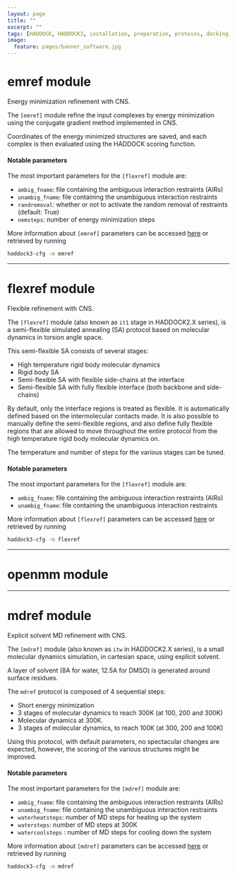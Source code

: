 ```yaml
---
layout: page
title: ""
excerpt: ""
tags: [HADDOCK, HADDOCK3, installation, preparation, proteins, docking, analysis, workflows, manual, usage]
image:
  feature: pages/banner_software.jpg
---
```


# emref module

Energy minimization refinement with CNS.

The ``[emref]`` module refine the input complexes by energy minimization using
the conjugate gradient method implemented in CNS.

Coordinates of the energy minimized structures are saved, and each
complex is then evaluated using the HADDOCK scoring function.
#### Notable parameters

The most important parameters for the ``[flexref]`` module are:

- `ambig_fname`: file containing the ambiguous interaction restraints (AIRs)
- `unambig_fname`: file containing the unambiguous interaction restraints
- `randremoval`: whether or not to activate the random removal of restraints (default: True)
- `nemsteps`: number of energy minimization steps

More information about ``[emref]`` parameters can be accessed [here](https://bonvinlab.org/haddock3/modules/refinement/haddock.modules.refinement.emref.html#default-parameters) or retrieved by running
```bash
haddock3-cfg -m emref
```

<hr>

# flexref module

Flexible refinement with CNS.

The ``[flexref]`` module (also known as ``it1`` stage in HADDOCK2.X series),
is a semi-flexible simulated annealing (SA) protocol based on molecular
dynamics in torsion angle space.


This semi-flexible SA consists of several stages:
- High temperature rigid body molecular dynamics
- Rigid body SA
- Semi-flexible SA with flexible side-chains at the interface
- Semi-flexible SA with fully flexible interface (both backbone and side-chains)

By default, only the interface regions is treated as flexible. It is automatically
defined based on the intermolecular contacts made. It is also possible to manually
define the semi-flexible regions, and also define fully flexible regions that are
allowed to move throughout the entire protocol from the high temperature rigid
body molecular dynamics on.

The temperature and number of steps for the various stages can be tuned.

#### Notable parameters

The most important parameters for the ``[flexref]`` module are:

- `ambig_fname`: file containing the ambiguous interaction restraints (AIRs)
- `unambig_fname`: file containing the unambiguous interaction restraints
<!-- TODO: add nfle description -->

More information about ``[flexref]`` parameters can be accessed [here](https://bonvinlab.org/haddock3/modules/refinement/haddock.modules.refinement.flexref.html#default-parameters) or retrieved by running
```bash
haddock3-cfg -m flexref
```
<hr>

# openmm module

<hr>


# mdref module

Explicit solvent MD refinement with CNS.

The ``[mdref]`` module (also known as ``itw`` in HADDOCK2.X series), is a small
molecular dynamics simulation, in cartesian space, using explicit solvent.

A layer of solvent (8A for water, 12.5A for DMSO) is generated around
surface residues.

The `mdref` protocol is composed of 4 sequential steps:
- Short energy minimization
- 3 stages of molecular dynamics to reach 300K (at 100, 200 and 300K)
- Molecular dynamics at 300K.
- 3 stages of molecular dynamics, to reach 100K (at 300, 200 and 100K)

Using this protocol, with default parameters, no spectacular changes are
expected, however, the scoring of the various structures might be improved.

#### Notable parameters

The most important parameters for the ``[mdref]`` module are:

- `ambig_fname`: file containing the ambiguous interaction restraints (AIRs)
- `unambig_fname`: file containing the unambiguous interaction restraints
- `waterheatsteps`: number of MD steps for heating up the system
- `watersteps`: number of MD steps at 300K
- `watercoolsteps` : number of MD steps for cooling down the system 

More information about ``[mdref]`` parameters can be accessed [here](https://bonvinlab.org/haddock3/modules/refinement/haddock.modules.refinement.mdref.html#default-parameters) or retrieved by running
```bash
haddock3-cfg -m mdref
```
